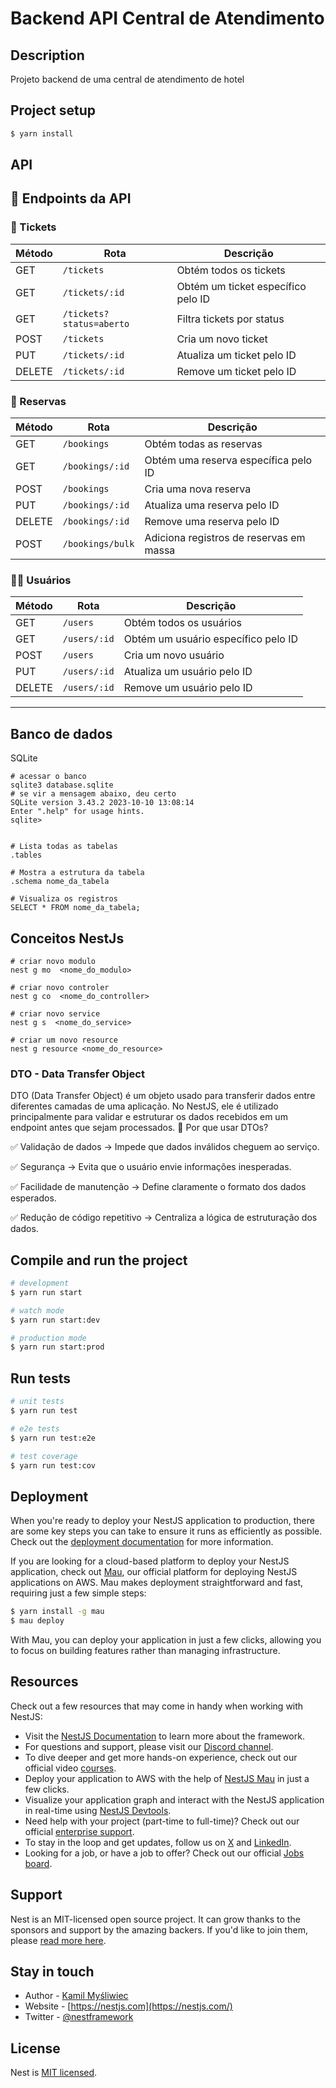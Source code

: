 # Backend API Central de Atendimento

## Description

Projeto backend de uma central de atendimento de hotel

## Project setup

```bash
$ yarn install
```

## API

## 📌 Endpoints da API

### 🎫 Tickets

| Método | Rota                     | Descrição                          |
| ------ | ------------------------ | ---------------------------------- |
| GET    | `/tickets`               | Obtém todos os tickets             |
| GET    | `/tickets/:id`           | Obtém um ticket específico pelo ID |
| GET    | `/tickets?status=aberto` | Filtra tickets por status          |
| POST   | `/tickets`               | Cria um novo ticket                |
| PUT    | `/tickets/:id`           | Atualiza um ticket pelo ID         |
| DELETE | `/tickets/:id`           | Remove um ticket pelo ID           |

### 🏨 Reservas

| Método | Rota            | Descrição                                  |
| ------ | --------------- | ------------------------------------       |
| GET    | `/bookings`     | Obtém todas as reservas                    |
| GET    | `/bookings/:id` | Obtém uma reserva específica pelo ID       |
| POST   | `/bookings`     | Cria uma nova reserva                      |
| PUT    | `/bookings/:id` | Atualiza uma reserva pelo ID               |
| DELETE | `/bookings/:id` | Remove uma reserva pelo ID                 |
| POST   | `/bookings/bulk`| Adiciona registros de reservas em massa    |

### 🧑‍💼 Usuários

| Método | Rota         | Descrição                           |
| ------ | ------------ | ----------------------------------- |
| GET    | `/users`     | Obtém todos os usuários             |
| GET    | `/users/:id` | Obtém um usuário específico pelo ID |
| POST   | `/users`     | Cria um novo usuário                |
| PUT    | `/users/:id` | Atualiza um usuário pelo ID         |
| DELETE | `/users/:id` | Remove um usuário pelo ID           |

---

## Banco de dados

SQLite

```shell
# acessar o banco
sqlite3 database.sqlite
# se vir a mensagem abaixo, deu certo
SQLite version 3.43.2 2023-10-10 13:08:14
Enter ".help" for usage hints.
sqlite>


# Lista todas as tabelas
.tables

# Mostra a estrutura da tabela
.schema nome_da_tabela

# Visualiza os registros
SELECT * FROM nome_da_tabela;
```

## Conceitos NestJs

```shell
# criar novo modulo
nest g mo  <nome_do_modulo>

# criar novo controler
nest g co  <nome_do_controller>

# criar novo service
nest g s  <nome_do_service>

# criar um novo resource
nest g resource <nome_do_resource>

```

### DTO - Data Transfer Object

DTO (Data Transfer Object) é um objeto usado para transferir dados entre diferentes camadas de uma aplicação. No NestJS, ele é utilizado principalmente para validar e estruturar os dados recebidos em um endpoint antes que sejam processados.
🎯 Por que usar DTOs?

✅ Validação de dados → Impede que dados inválidos cheguem ao serviço.

✅ Segurança → Evita que o usuário envie informações inesperadas.

✅ Facilidade de manutenção → Define claramente o formato dos dados esperados.

✅ Redução de código repetitivo → Centraliza a lógica de estruturação dos dados.

## Compile and run the project

```bash
# development
$ yarn run start

# watch mode
$ yarn run start:dev

# production mode
$ yarn run start:prod
```

## Run tests

```bash
# unit tests
$ yarn run test

# e2e tests
$ yarn run test:e2e

# test coverage
$ yarn run test:cov
```

## Deployment

When you're ready to deploy your NestJS application to production, there are some key steps you can take to ensure it runs as efficiently as possible. Check out the [deployment documentation](https://docs.nestjs.com/deployment) for more information.

If you are looking for a cloud-based platform to deploy your NestJS application, check out [Mau](https://mau.nestjs.com), our official platform for deploying NestJS applications on AWS. Mau makes deployment straightforward and fast, requiring just a few simple steps:

```bash
$ yarn install -g mau
$ mau deploy
```

With Mau, you can deploy your application in just a few clicks, allowing you to focus on building features rather than managing infrastructure.

## Resources

Check out a few resources that may come in handy when working with NestJS:

- Visit the [NestJS Documentation](https://docs.nestjs.com) to learn more about the framework.
- For questions and support, please visit our [Discord channel](https://discord.gg/G7Qnnhy).
- To dive deeper and get more hands-on experience, check out our official video [courses](https://courses.nestjs.com/).
- Deploy your application to AWS with the help of [NestJS Mau](https://mau.nestjs.com) in just a few clicks.
- Visualize your application graph and interact with the NestJS application in real-time using [NestJS Devtools](https://devtools.nestjs.com).
- Need help with your project (part-time to full-time)? Check out our official [enterprise support](https://enterprise.nestjs.com).
- To stay in the loop and get updates, follow us on [X](https://x.com/nestframework) and [LinkedIn](https://linkedin.com/company/nestjs).
- Looking for a job, or have a job to offer? Check out our official [Jobs board](https://jobs.nestjs.com).

## Support

Nest is an MIT-licensed open source project. It can grow thanks to the sponsors and support by the amazing backers. If you'd like to join them, please [read more here](https://docs.nestjs.com/support).

## Stay in touch

- Author - [Kamil Myśliwiec](https://twitter.com/kammysliwiec)
- Website - [https://nestjs.com](https://nestjs.com/)
- Twitter - [@nestframework](https://twitter.com/nestframework)

## License

Nest is [MIT licensed](https://github.com/nestjs/nest/blob/master/LICENSE).
